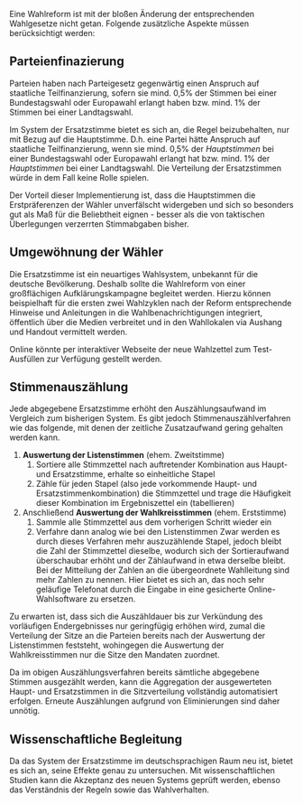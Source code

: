 Eine Wahlreform ist mit der bloßen Änderung der entsprechenden Wahlgesetze nicht getan. Folgende zusätzliche Aspekte müssen berücksichtigt werden:
## Parteienfinazierung
Parteien haben nach Parteigesetz gegenwärtig einen Anspruch auf staatliche Teilfinanzierung, sofern sie mind. 0,5% der Stimmen bei einer Bundestagswahl oder Europawahl erlangt haben bzw. mind. 1% der Stimmen bei einer Landtagswahl.

Im System der Ersatzstimme bietet es sich an, die Regel beizubehalten, nur mit Bezug auf die Hauptstimme. D.h. eine Partei hätte Anspruch auf staatliche Teilfinanzierung, wenn sie mind. 0,5% der *Hauptstimmen* bei einer Bundestagswahl oder Europawahl erlangt hat bzw. mind. 1% der *Hauptstimmen* bei einer Landtagswahl. Die Verteilung der Ersatzstimmen würde in dem Fall keine Rolle spielen.

Der Vorteil dieser Implementierung ist, dass die Hauptstimmen die Erstpräferenzen der Wähler unverfälscht widergeben und sich so besonders gut als Maß für die Beliebtheit eignen - besser als die von taktischen Überlegungen verzerrten Stimmabgaben bisher.
## Umgewöhnung der Wähler
Die Ersatzstimme ist ein neuartiges Wahlsystem, unbekannt für die deutsche Bevölkerung. Deshalb sollte die Wahlreform von einer großflächigen Aufklärungskampagne begleitet werden. Hierzu können beispielhaft für die ersten zwei Wahlzyklen nach der Reform entsprechende Hinweise und Anleitungen in die Wahlbenachrichtigungen integriert, öffentlich über die Medien verbreitet und in den Wahllokalen via Aushang und Handout vermittelt werden. 

Online könnte per interaktiver Webseite der neue Wahlzettel zum Test-Ausfüllen zur Verfügung gestellt werden.
## Stimmenauszählung
Jede abgegebene Ersatzstimme erhöht den Auszählungsaufwand im Vergleich zum bisherigen System. Es gibt jedoch Stimmenauszählverfahren wie das folgende, mit denen der zeitliche Zusatzaufwand gering gehalten werden kann.
1. **Auswertung der Listenstimmen** (ehem. Zweitstimme)
	1. Sortiere alle Stimmzettel nach auftretender Kombination aus Haupt- und Ersatzstimme, erhalte so einheitliche Stapel
	2. Zähle für jeden Stapel (also jede vorkommende Haupt- und Ersatzstimmenkombination) die Stimmzettel und trage die Häufigkeit dieser Kombination im Ergebniszettel ein (tabellieren)
2. Anschließend **Auswertung der Wahlkreisstimmen** (ehem. Erststimme)
	1. Sammle alle Stimmzettel aus dem vorherigen Schritt wieder ein
	2. Verfahre dann analog wie bei den Listenstimmen
Zwar werden es durch dieses Verfahren mehr auszuzählende Stapel, jedoch bleibt die Zahl der Stimmzettel dieselbe, wodurch sich der Sortieraufwand überschaubar erhöht und der Zählaufwand in etwa derselbe bleibt. Bei der Mitteilung der Zahlen an die übergeordnete Wahlleitung sind mehr Zahlen zu nennen. Hier bietet es sich an, das noch sehr geläufige Telefonat durch die Eingabe in eine gesicherte Online-Wahlsoftware zu ersetzen.

Zu erwarten ist, dass sich die Auszähldauer bis zur Verkündung des vorläufigen Endergebnisses nur geringfügig erhöhen wird, zumal die Verteilung der Sitze an die Parteien bereits nach der Auswertung der Listenstimmen feststeht, wohingegen die Auswertung der Wahlkreisstimmen nur die Sitze den Mandaten zuordnet.

Da im obigen Auszählungsverfahren bereits sämtliche abgegebene Stimmen ausgezählt werden, kann die Aggregation der ausgewerteten Haupt- und Ersatzstimmen in die Sitzverteilung vollständig automatisiert erfolgen. Erneute Auszählungen aufgrund von Eliminierungen sind daher unnötig.
## Wissenschaftliche Begleitung
Da das System der Ersatzstimme im deutschsprachigen Raum neu ist, bietet es sich an, seine Effekte genau zu untersuchen. Mit wissenschaftlichen Studien kann die Akzeptanz des neuen Systems geprüft werden, ebenso das Verständnis der Regeln sowie das Wahlverhalten.